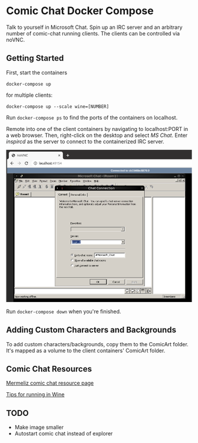 # Comic Chat Docker Compose

Talk to yourself in Microsoft Chat. Spin up an IRC server and an arbitrary number of comic-chat running clients. The clients can be controlled via noVNC.


## Getting Started

First, start the containers

```
docker-compose up
```

for multiple clients:

```
docker-compose up --scale wine=[NUMBER]
```

Run `docker-compose ps` to find the ports of the containers on localhost.

Remote into one of the client containers by navigating to localhost:PORT in a web browser. Then, right-click on the desktop and select *MS Chat*. Enter *inspircd* as the server to connect to the containerized IRC server. 

![Connection window screenshot](connection-setting-screenshot.png)

Run `docker-compose down` when you're finished.

## Adding Custom Characters and Backgrounds

To add custom characters/backgrounds, copy them to the ComicArt folder. It's mapped as a volume to the client containers' ComicArt folder. 


## Comic Chat Resources
[Mermeliz comic chat resource page](http://mermeliz.com/index.htm)

[Tips for running in Wine](http://microsoftchat.blogspot.com/2018/01/successful-installation-of-microsoft.html)

## TODO

- Make image smaller
- Autostart comic chat instead of explorer

